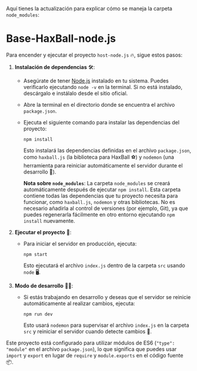 Aquí tienes la actualización para explicar cómo se maneja la carpeta `node_modules`:

# Base-HaxBall-node.js

Para encender y ejecutar el proyecto `host-node.js` 🔥, sigue estos pasos:

1. **Instalación de dependencias** 🛠️:
   - Asegúrate de tener [Node.js](https://nodejs.org/) instalado en tu sistema. Puedes verificarlo ejecutando `node -v` en la terminal. Si no está instalado, descárgalo e instálalo desde el sitio oficial.
   - Abre la terminal en el directorio donde se encuentra el archivo `package.json`.
   - Ejecuta el siguiente comando para instalar las dependencias del proyecto:
     ```
     npm install
     ```
     Esto instalará las dependencias definidas en el archivo `package.json`, como `haxball.js` (la biblioteca para HaxBall ⚽) y `nodemon` (una herramienta para reiniciar automáticamente el servidor durante el desarrollo 🔄).
     
     **Nota sobre `node_modules`**:
     La carpeta `node_modules` se creará automáticamente después de ejecutar `npm install`. Esta carpeta contiene todas las dependencias que tu proyecto necesita para funcionar, como `haxball.js`, `nodemon` y otras bibliotecas. No es necesario añadirla al control de versiones (por ejemplo, Git), ya que puedes regenerarla fácilmente en otro entorno ejecutando `npm install` nuevamente.

2. **Ejecutar el proyecto** 🚀:
   - Para iniciar el servidor en producción, ejecuta:
     ```
     npm start
     ```
     Esto ejecutará el archivo `index.js` dentro de la carpeta `src` usando `node` 🖥️.

3. **Modo de desarrollo** 🧑‍💻:
   - Si estás trabajando en desarrollo y deseas que el servidor se reinicie automáticamente al realizar cambios, ejecuta:
     ```
     npm run dev
     ```
     Esto usará `nodemon` para supervisar el archivo `index.js` en la carpeta `src` y reiniciar el servidor cuando detecte cambios 🔄.

Este proyecto está configurado para utilizar módulos de ES6 (`"type": "module"` en el archivo `package.json`), lo que significa que puedes usar `import` y `export` en lugar de `require` y `module.exports` en el código fuente 📦.

